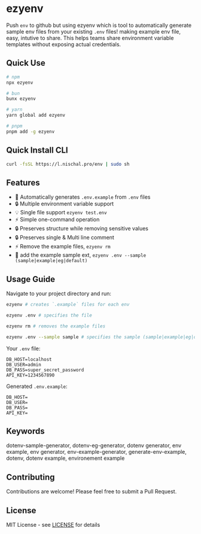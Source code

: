 # ezyenv

Push `env` to github but using ezyenv which is tool to automatically generate sample env files from your existing `.env` files! making example env file, easy, intutive to share. This helps teams share environment variable templates without exposing actual credentials.

## Quick Use

```sh
# npm
npx ezyenv

# bun
bunx ezyenv

# yarn
yarn global add ezyenv

# pnpm
pnpm add -g ezyenv

```

## Quick Install CLI

```sh
curl -fsSL https://l.nischal.pro/env | sudo sh
```

## Features

- 🚀 Automatically generates `.env.example` from `.env` files
- 🔒 Multiple environment variable support
- 💡 Single file support `ezyenv test.env`
- ⚡️ Simple one-command operation
- 🔒 Preserves structure while removing sensitive values
- 🔒 Preserves single & Multi line comment
- ⚡️ Remove the example files, `ezyenv rm`
- 🚀 add the example sample ext, `ezyenv .env --sample (sample|example|eg|default)`

## Usage Guide

Navigate to your project directory and run:

```sh
ezyenv # creates `.example` files for each env

ezyenv .env # specifies the file

ezyenv rm # removes the example files

ezyenv .env --sample sample # specifies the sample (sample|example|eg|default)

```

Your `.env` file:

```env
DB_HOST=localhost
DB_USER=admin
DB_PASS=super_secret_password
API_KEY=1234567890
```

Generated `.env.example`:

```env
DB_HOST=
DB_USER=
DB_PASS=
API_KEY=
```

## Keywords

dotenv-sample-generator, dotenv-eg-generator, dotenv generator, env example, env generator, env-example-generator, generate-env-example, dotenv, dotenv example, environement example

## Contributing

Contributions are welcome! Please feel free to submit a Pull Request.

## License

MIT License - see [LICENSE](LICENSE) for details
